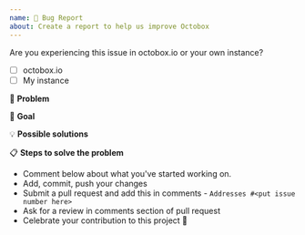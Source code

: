 ```yaml
---
name: 🐛 Bug Report
about: Create a report to help us improve Octobox
---
```


<!--- Provide a general summary of the issue in the Title above -->

Are you experiencing this issue in octobox.io or your own instance?
 - [ ] octobox.io
 - [ ] My instance

🐞 **Problem**
<!--- Provide a detailed description of the change or addition you are proposing -->
<!--- If it is a feature or a bug, what problem is it solving-->

🎯 **Goal**
<!--- Why is this change important to you? How would you use it? -->
<!--- How can it benefit other users? -->

💡 **Possible solutions**
<!--- Not obligatory, but suggest an idea for implementing addition or change -->

📋  **Steps to solve the problem**

 * Comment below about what you've started working on.
 * Add, commit, push your changes
 * Submit a pull request and add this in comments - `Addresses #<put issue number here>`
 * Ask for a review in comments section of pull request
 * Celebrate your contribution to this project 🎉
